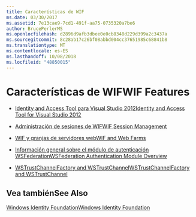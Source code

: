 ```yaml
---
title: Características de WIF
ms.date: 03/30/2017
ms.assetid: 7e13cae9-7cd1-491f-aa75-0735320a7be6
author: BrucePerlerMS
ms.openlocfilehash: d2896d9afb3dbee0e0cb8348d229d399a2c3437a
ms.sourcegitcommit: 8c28ab17c26bf08abbd004cc37651985c68841b8
ms.translationtype: MT
ms.contentlocale: es-ES
ms.lasthandoff: 10/08/2018
ms.locfileid: "48850015"
---
```

# <a name="wif-features"></a><span data-ttu-id="aa634-102">Características de WIF</span><span class="sxs-lookup"><span data-stu-id="aa634-102">WIF Features</span></span>
-   [<span data-ttu-id="aa634-103">Identity and Access Tool para Visual Studio 2012</span><span class="sxs-lookup"><span data-stu-id="aa634-103">Identity and Access Tool for Visual Studio 2012</span></span>](../../../docs/framework/security/identity-and-access-tool-for-vs.md)  
  
-   [<span data-ttu-id="aa634-104">Administración de sesiones de WIF</span><span class="sxs-lookup"><span data-stu-id="aa634-104">WIF Session Management</span></span>](../../../docs/framework/security/wif-session-management.md)  
  
-   [<span data-ttu-id="aa634-105">WIF y granjas de servidores web</span><span class="sxs-lookup"><span data-stu-id="aa634-105">WIF and Web Farms</span></span>](../../../docs/framework/security/wif-and-web-farms.md)  
  
-   [<span data-ttu-id="aa634-106">Información general sobre el módulo de autenticación WSFederation</span><span class="sxs-lookup"><span data-stu-id="aa634-106">WSFederation Authentication Module Overview</span></span>](../../../docs/framework/security/wsfederation-authentication-module-overview.md)  
  
-   [<span data-ttu-id="aa634-107">WSTrustChannelFactory and WSTrustChannel</span><span class="sxs-lookup"><span data-stu-id="aa634-107">WSTrustChannelFactory and WSTrustChannel</span></span>](../../../docs/framework/security/wstrustchannelfactory-and-wstrustchannel.md)  
  
## <a name="see-also"></a><span data-ttu-id="aa634-108">Vea también</span><span class="sxs-lookup"><span data-stu-id="aa634-108">See Also</span></span>  
 [<span data-ttu-id="aa634-109">Windows Identity Foundation</span><span class="sxs-lookup"><span data-stu-id="aa634-109">Windows Identity Foundation</span></span>](../../../docs/framework/security/index.md)
